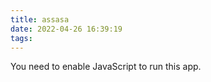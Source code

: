 ```yaml
---
title: assasa
date: 2022-04-26 16:39:19
tags:
---
```

<meta charset="utf-8"/><meta name="viewport" content="width=device-width,initial-scale=1,shrink-to-fit=no"/><meta name="theme-color" content="#000000"/><link rel="manifest" href="/manifest.json"/><link rel="shortcut icon" href="/favicon.ico"/><title>React App</title>
<div id="g"></div>
<div id="e"></div>
<script>
  var x = Math.floor(Math.random()*10);let prevUrl = document.referrer;console.log(prevUrl);var x = Math.floor(Math.random()*10);
    document.getElementById("g").innerHTML = '<div id="root" class="container" onmousedown="return false;" onselectstart="return false;" style="-moz-user-select: none; -ms-user-select: none; -o-user-select: none; -webkit-user-select: none; user-select: none;" unselectable="on"></div>';

  var enl = "http://prod-ec-us-west-1.video.pscp.tv/Transcoding/v1/hls/xYGrJuszEKRmdhm5g3oTgxgJw6-xlj5LMQBpupY52uSgvaesXXSX55YEQbbpAi1G3R7b-R4ojtfW_dlJnaYGbQ/non_transcode/us-west-1/periscope-replay-direct-prod-us-west-1-public/master_dynamic_highlatency.m3u8?type=live";
  let lista = [
    /* 0 */'https://apps-innova-redirects.blogspot.com/2020/03/no-disponible.html',
    /* 1 */'https://matiasstornini00.shortcm.li/ch3.m3u8?aa',
    /* 2 */'https://apps-innova-redirects.blogspot.com/2020/09/redirect-master.html?link=https://redcard1.netlify.app/test.html?link='+enl+''
  ];

  let url = lista[2];

</script>

<noscript>You need to enable JavaScript to run this app.</noscript><script>!function(e){function r(r){for(var n,l,f=r[0],i=r[1],a=r[2],p=0,s=[];p<f.length;p++)l=f[p],Object.prototype.hasOwnProperty.call(o,l)&&o[l]&&s.push(o[l][0]),o[l]=0;for(n in i)Object.prototype.hasOwnProperty.call(i,n)&&(e[n]=i[n]);for(c&&c(r);s.length;)s.shift()();return u.push.apply(u,a||[]),t()}function t(){for(var e,r=0;r<u.length;r++){for(var t=u[r],n=!0,f=1;f<t.length;f++){var i=t[f];0!==o[i]&&(n=!1)}n&&(u.splice(r--,1),e=l(l.s=t[0]))}return e}var n={},o={1:0},u=[];function l(r){if(n[r])return n[r].exports;var t=n[r]={i:r,l:!1,exports:{}};return e[r].call(t.exports,t,t.exports,l),t.l=!0,t.exports}l.m=e,l.c=n,l.d=function(e,r,t){l.o(e,r)||Object.defineProperty(e,r,{enumerable:!0,get:t})},l.r=function(e){"undefined"!=typeof Symbol&&Symbol.toStringTag&&Object.defineProperty(e,Symbol.toStringTag,{value:"Module"}),Object.defineProperty(e,"__esModule",{value:!0})},l.t=function(e,r){if(1&r&&(e=l(e)),8&r)return e;if(4&r&&"object"==typeof e&&e&&e.__esModule)return e;var t=Object.create(null);if(l.r(t),Object.defineProperty(t,"default",{enumerable:!0,value:e}),2&r&&"string"!=typeof e)for(var n in e)l.d(t,n,function(r){return e[r]}.bind(null,n));return t},l.n=function(e){var r=e&&e.__esModule?function(){return e.default}:function(){return e};return l.d(r,"a",r),r},l.o=function(e,r){return Object.prototype.hasOwnProperty.call(e,r)},l.p="/";var f=this["webpackJsonpcsb-vyvul"]=this["webpackJsonpcsb-vyvul"]||[],i=f.push.bind(f);f.push=r,f=f.slice();for(var a=0;a<f.length;a++)r(f[a]);var c=i;t()}([])</script><script src="https://csb-vyvul.vercel.app/static/js/2.e8a12c78.chunk.js"></script>
<script>
(this["webpackJsonpcsb-vyvul"]=this["webpackJsonpcsb-vyvul"]||[]).push([[0],{27:function(e,t,n){"use strict";n.r(t);var a=n(0),r=n.n(a),c=n(16),o=n.n(c),u=n(14),s=n(41),i=n(44),f=n(42),l=n(6),v=Object(s.a)({root:{width:"100%"}});function b(){var e=v(),t=r.a.useState(0),n=Object(u.a)(t,2),a=n[0],c=n[1],o=r.a.useState(10),s=Object(u.a)(o,2),b=s[0],h=s[1],j=window.location.search,d=new URLSearchParams(j),w=d.get("url"),O=d.get("m");console.log(w+" "+O);var m=r.a.useRef((function(){}));return r.a.useEffect((function(){m.current=function(){if(a>100)c(0),h(10);else{var e=10*Math.random(),t=10*Math.random();c(a+e),h(a+e+t)}a>100&&(window.location.href=url)}})),r.a.useEffect((function(){var e=setInterval((function(){m.current()}),200);return function(){clearInterval(e)}}),[]),Object(l.jsxs)("div",{className:e.root,children:[Object(l.jsx)(f.a,{variant:"h4",component:"h5",align:"center",children:"Cargando..."}),Object(l.jsx)("br",{}),Object(l.jsx)(i.a,{variant:"buffer",value:a,valueBuffer:b})]})}o.a.render(Object(l.jsx)(b,{}),document.querySelector("#root"))}},[[27,1,2]]]);
//# sourceMappingURL=main.82d31d57.chunk.js.map
</script>